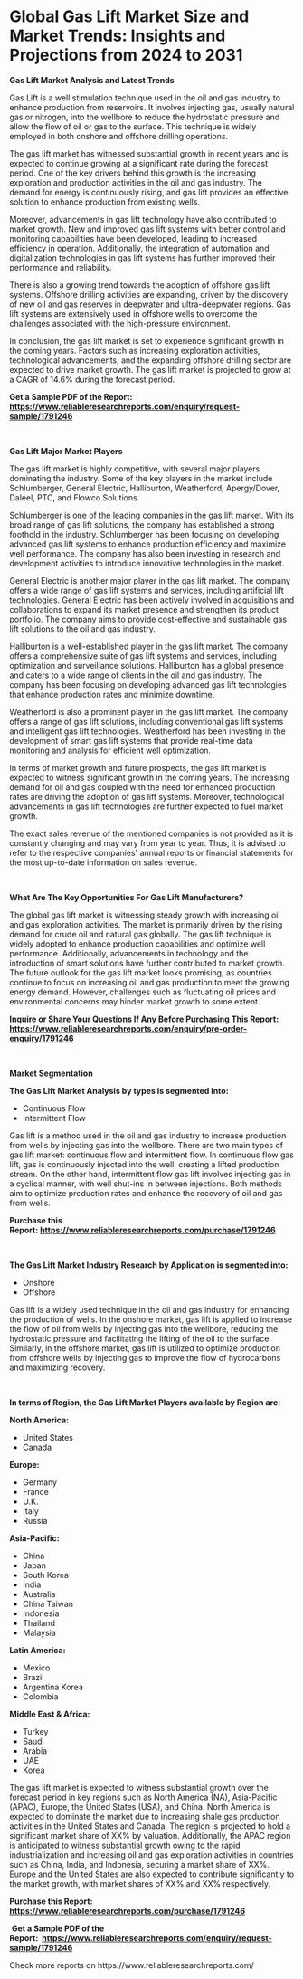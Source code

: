 <p><h1>Global Gas Lift Market Size and Market Trends: Insights and Projections from 2024 to 2031</h1></p><p><strong>Gas Lift Market Analysis and Latest Trends</strong></p>
<p><p>Gas Lift is a well stimulation technique used in the oil and gas industry to enhance production from reservoirs. It involves injecting gas, usually natural gas or nitrogen, into the wellbore to reduce the hydrostatic pressure and allow the flow of oil or gas to the surface. This technique is widely employed in both onshore and offshore drilling operations.</p><p>The gas lift market has witnessed substantial growth in recent years and is expected to continue growing at a significant rate during the forecast period. One of the key drivers behind this growth is the increasing exploration and production activities in the oil and gas industry. The demand for energy is continuously rising, and gas lift provides an effective solution to enhance production from existing wells.</p><p>Moreover, advancements in gas lift technology have also contributed to market growth. New and improved gas lift systems with better control and monitoring capabilities have been developed, leading to increased efficiency in operation. Additionally, the integration of automation and digitalization technologies in gas lift systems has further improved their performance and reliability.</p><p>There is also a growing trend towards the adoption of offshore gas lift systems. Offshore drilling activities are expanding, driven by the discovery of new oil and gas reserves in deepwater and ultra-deepwater regions. Gas lift systems are extensively used in offshore wells to overcome the challenges associated with the high-pressure environment.</p><p>In conclusion, the gas lift market is set to experience significant growth in the coming years. Factors such as increasing exploration activities, technological advancements, and the expanding offshore drilling sector are expected to drive market growth. The gas lift market is projected to grow at a CAGR of 14.6% during the forecast period.</p></p>
<p><strong>Get a Sample PDF of the Report:&nbsp; <a href="https://www.reliableresearchreports.com/enquiry/request-sample/1791246">https://www.reliableresearchreports.com/enquiry/request-sample/1791246</a></strong></p>
<p>&nbsp;</p>
<p><strong>Gas Lift Major Market Players</strong></p>
<p><p>The gas lift market is highly competitive, with several major players dominating the industry. Some of the key players in the market include Schlumberger, General Electric, Halliburton, Weatherford, Apergy/Dover, Daleel, PTC, and Flowco Solutions. </p><p>Schlumberger is one of the leading companies in the gas lift market. With its broad range of gas lift solutions, the company has established a strong foothold in the industry. Schlumberger has been focusing on developing advanced gas lift systems to enhance production efficiency and maximize well performance. The company has also been investing in research and development activities to introduce innovative technologies in the market. </p><p>General Electric is another major player in the gas lift market. The company offers a wide range of gas lift systems and services, including artificial lift technologies. General Electric has been actively involved in acquisitions and collaborations to expand its market presence and strengthen its product portfolio. The company aims to provide cost-effective and sustainable gas lift solutions to the oil and gas industry.</p><p>Halliburton is a well-established player in the gas lift market. The company offers a comprehensive suite of gas lift systems and services, including optimization and surveillance solutions. Halliburton has a global presence and caters to a wide range of clients in the oil and gas industry. The company has been focusing on developing advanced gas lift technologies that enhance production rates and minimize downtime. </p><p>Weatherford is also a prominent player in the gas lift market. The company offers a range of gas lift solutions, including conventional gas lift systems and intelligent gas lift technologies. Weatherford has been investing in the development of smart gas lift systems that provide real-time data monitoring and analysis for efficient well optimization. </p><p>In terms of market growth and future prospects, the gas lift market is expected to witness significant growth in the coming years. The increasing demand for oil and gas coupled with the need for enhanced production rates are driving the adoption of gas lift systems. Moreover, technological advancements in gas lift technologies are further expected to fuel market growth.</p><p>The exact sales revenue of the mentioned companies is not provided as it is constantly changing and may vary from year to year. Thus, it is advised to refer to the respective companies' annual reports or financial statements for the most up-to-date information on sales revenue.</p></p>
<p>&nbsp;</p>
<p><strong>What Are The Key Opportunities For Gas Lift Manufacturers?</strong></p>
<p><p>The global gas lift market is witnessing steady growth with increasing oil and gas exploration activities. The market is primarily driven by the rising demand for crude oil and natural gas globally. The gas lift technique is widely adopted to enhance production capabilities and optimize well performance. Additionally, advancements in technology and the introduction of smart solutions have further contributed to market growth. The future outlook for the gas lift market looks promising, as countries continue to focus on increasing oil and gas production to meet the growing energy demand. However, challenges such as fluctuating oil prices and environmental concerns may hinder market growth to some extent.</p></p>
<p><strong>Inquire or Share Your Questions If Any Before Purchasing This Report: <a href="https://www.reliableresearchreports.com/enquiry/pre-order-enquiry/1791246">https://www.reliableresearchreports.com/enquiry/pre-order-enquiry/1791246</a></strong></p>
<p>&nbsp;</p>
<p><strong>Market Segmentation</strong></p>
<p><strong>The Gas Lift Market Analysis by types is segmented into:</strong></p>
<p><ul><li>Continuous Flow</li><li>Intermittent Flow</li></ul></p>
<p><p>Gas lift is a method used in the oil and gas industry to increase production from wells by injecting gas into the wellbore. There are two main types of gas lift market: continuous flow and intermittent flow. In continuous flow gas lift, gas is continuously injected into the well, creating a lifted production stream. On the other hand, intermittent flow gas lift involves injecting gas in a cyclical manner, with well shut-ins in between injections. Both methods aim to optimize production rates and enhance the recovery of oil and gas from wells.</p></p>
<p><strong>Purchase this Report:&nbsp;<a href="https://www.reliableresearchreports.com/purchase/1791246">https://www.reliableresearchreports.com/purchase/1791246</a></strong></p>
<p>&nbsp;</p>
<p><strong>The Gas Lift Market Industry Research by Application is segmented into:</strong></p>
<p><ul><li>Onshore</li><li>Offshore</li></ul></p>
<p><p>Gas lift is a widely used technique in the oil and gas industry for enhancing the production of wells. In the onshore market, gas lift is applied to increase the flow of oil from wells by injecting gas into the wellbore, reducing the hydrostatic pressure and facilitating the lifting of the oil to the surface. Similarly, in the offshore market, gas lift is utilized to optimize production from offshore wells by injecting gas to improve the flow of hydrocarbons and maximizing recovery.</p></p>
<p>&nbsp;</p>
<p><strong>In terms of Region, the Gas Lift Market Players available by Region are:</strong></p>
<p>
    <p> <strong> North America: </strong>
        <ul>
            <li>United States</li>
            <li>Canada</li>
        </ul>
        </p> 
    <p> <strong> Europe: </strong>
        <ul>
            <li>Germany</li>
            <li>France</li>
            <li>U.K.</li>
            <li>Italy</li>
            <li>Russia</li>
        </ul>
        </p> 
    <p> <strong> Asia-Pacific: </strong>
        <ul>
            <li>China</li>
            <li>Japan</li>
            <li>South Korea</li>
            <li>India</li>
            <li>Australia</li>
            <li>China Taiwan</li>
            <li>Indonesia</li>
            <li>Thailand</li>
            <li>Malaysia</li>
        </ul>
        </p> 
    <p> <strong> Latin America: </strong>
        <ul>
            <li>Mexico</li>
            <li>Brazil</li>
            <li>Argentina Korea</li>
            <li>Colombia</li>
        </ul>
        </p> 
    <p> <strong> Middle East & Africa: </strong>
        <ul>
            <li>Turkey</li>
            <li>Saudi</li>
            <li>Arabia</li>
            <li>UAE</li>
            <li>Korea</li>
        </ul>
    </p>
    </p>
<p><p>The gas lift market is expected to witness substantial growth over the forecast period in key regions such as North America (NA), Asia-Pacific (APAC), Europe, the United States (USA), and China. North America is expected to dominate the market due to increasing shale gas production activities in the United States and Canada. The region is projected to hold a significant market share of XX% by valuation. Additionally, the APAC region is anticipated to witness substantial growth owing to the rapid industrialization and increasing oil and gas exploration activities in countries such as China, India, and Indonesia, securing a market share of XX%. Europe and the United States are also expected to contribute significantly to the market growth, with market shares of XX% and XX% respectively.</p></p>
<p><strong>Purchase this Report: <a href="https://www.reliableresearchreports.com/purchase/1791246">https://www.reliableresearchreports.com/purchase/1791246</a></strong></p>
<p>&nbsp;<strong>Get a Sample PDF of the Report:&nbsp;&nbsp;<a href="https://www.reliableresearchreports.com/enquiry/request-sample/1791246">https://www.reliableresearchreports.com/enquiry/request-sample/1791246</a></strong></p>
<p><strong></strong></p>
<p>Check more reports on https://www.reliableresearchreports.com/</p>